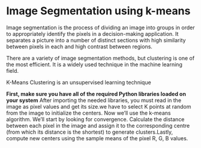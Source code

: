 # Image Segmentation using k-means 
Image segmentation is the process of dividing an image into groups in order to appropriately identify the pixels in a decision-making application. It separates a picture into a number of distinct sections with high similarity between pixels in each and high contrast between regions.

There are a variety of image segmentation methods, but clustering is one of the most efficient. It is a widely used technique in the machine learning field.

K-Means Clustering is an unsupervised learning technique

**First, make sure you have all of the required Python libraries loaded on your system**
After importing the needed libraries, you must read in the image as pixel values and get its size.we have to select K points at random from the image to initialize the centers.
Now we’ll use the k-means algorithm. We’ll start by looking for convergence. Calculate the distance between each pixel in the image and assign it to the corresponding centre (from which its distance is the shortest) to generate clusters.Lastly, compute new centers using the sample means of the pixel R, G, B values.
